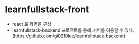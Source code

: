 # learnfullstack-front
- react 로 화면을 구성
- learnfullstack-backend 프로젝트를 통해 서버를 이용할 수 있다. (https://github.com/gi0210lee/learnfullstack-backend)
